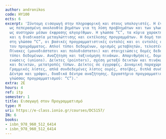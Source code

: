 ```yaml
---
author: andronikos
code: ΗΥ100
ects: 6
excerpt: 'Σύντομη εισαγωγή στην πληροφορική και στους υπολογιστές. Η έννοια του αλγόριθμου
  ως πεπερασμένη ακολουθία βημάτων για τη λύση προβλημάτων και των γλωσσών προγραμματισμού
  ως αυστηρών μέσων έκφρασης αλγορίθμων. Η γλώσσα “C”, τα κύρια χαρακτηριστικά της
  και η διαδικασία μεταγλώττισης και εκτέλεσης προγραμμάτων. Η δομή του προγράμματος
  στη γλώσσα “C”, οι βασικές προγραμματιστικές εντολές και οι εντολές ελέγχου ροής
  του προγράμματος. Απλοί τύποι δεδομένων, ορισμός μεταβλητών, τελεστές και εκφράσεις.
  Πίνακες (μονοδιάστατοι και πολυδιάστατοι) και στοιχειώσεις δομές δεδομένων. Αφηρημένοι
  τύποι δεδομένων. Αναζήτηση και ταξινόμηση πινάκων. Απαριθμήσεις, δομές (structures),
  ενώσεις (unions). Δείκτες (pointers), σχέση μεταξύ δεικτών και πινάκων, συμβολοσειρών
  και δεικτών, μετατροπές τύπων. Δείκτες σε εγγραφές. Δυναμική παραχώρηση μνήμης.
  Γραμμικές λίστες, απλά συνδεδεμένες λίστες ουρές, στοίβες, διπλά συνδεδεμένες λίστες.
  Δέντρα και γράφοι, δυαδικά δέντρα αναζήτησης. Εργαστήριο προγραμματισμού (Επιλογή
  γλώσσας προγραμματισμού: “C”).'
extra: 2Ε
hours: 4
ref: itp
semester: 1
title: Εισαγωγή στον Προγραμματισμό
type: M
uri: https://e-class.ionio.gr/courses/DCS157/
IN: 6
books:
- isbn_978_960_512_6414
- isbn_978_960_512_6414
---
```

